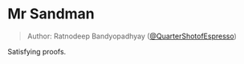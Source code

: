# Mr Sandman

> Author: Ratnodeep Bandyopadhyay ([@QuarterShotofEspresso](https://github.com/QuarterShotofEspresso))

Satisfying proofs.
